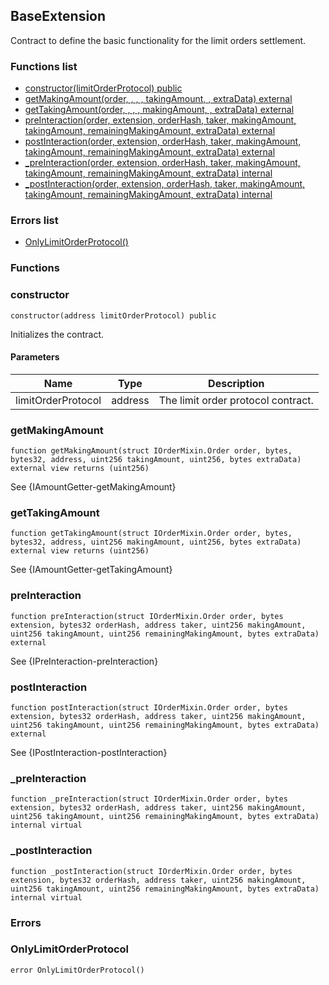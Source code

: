 
## BaseExtension

Contract to define the basic functionality for the limit orders settlement.

### Functions list
- [constructor(limitOrderProtocol) public](#constructor)
- [getMakingAmount(order, , , , takingAmount, , extraData) external](#getmakingamount)
- [getTakingAmount(order, , , , makingAmount, , extraData) external](#gettakingamount)
- [preInteraction(order, extension, orderHash, taker, makingAmount, takingAmount, remainingMakingAmount, extraData) external](#preinteraction)
- [postInteraction(order, extension, orderHash, taker, makingAmount, takingAmount, remainingMakingAmount, extraData) external](#postinteraction)
- [_preInteraction(order, extension, orderHash, taker, makingAmount, takingAmount, remainingMakingAmount, extraData) internal](#_preinteraction)
- [_postInteraction(order, extension, orderHash, taker, makingAmount, takingAmount, remainingMakingAmount, extraData) internal](#_postinteraction)

### Errors list
- [OnlyLimitOrderProtocol() ](#onlylimitorderprotocol)

### Functions
### constructor

```solidity
constructor(address limitOrderProtocol) public
```
Initializes the contract.

#### Parameters

| Name | Type | Description |
| ---- | ---- | ----------- |
| limitOrderProtocol | address | The limit order protocol contract. |

### getMakingAmount

```solidity
function getMakingAmount(struct IOrderMixin.Order order, bytes, bytes32, address, uint256 takingAmount, uint256, bytes extraData) external view returns (uint256)
```
See {IAmountGetter-getMakingAmount}

### getTakingAmount

```solidity
function getTakingAmount(struct IOrderMixin.Order order, bytes, bytes32, address, uint256 makingAmount, uint256, bytes extraData) external view returns (uint256)
```
See {IAmountGetter-getTakingAmount}

### preInteraction

```solidity
function preInteraction(struct IOrderMixin.Order order, bytes extension, bytes32 orderHash, address taker, uint256 makingAmount, uint256 takingAmount, uint256 remainingMakingAmount, bytes extraData) external
```
See {IPreInteraction-preInteraction}

### postInteraction

```solidity
function postInteraction(struct IOrderMixin.Order order, bytes extension, bytes32 orderHash, address taker, uint256 makingAmount, uint256 takingAmount, uint256 remainingMakingAmount, bytes extraData) external
```
See {IPostInteraction-postInteraction}

### _preInteraction

```solidity
function _preInteraction(struct IOrderMixin.Order order, bytes extension, bytes32 orderHash, address taker, uint256 makingAmount, uint256 takingAmount, uint256 remainingMakingAmount, bytes extraData) internal virtual
```

### _postInteraction

```solidity
function _postInteraction(struct IOrderMixin.Order order, bytes extension, bytes32 orderHash, address taker, uint256 makingAmount, uint256 takingAmount, uint256 remainingMakingAmount, bytes extraData) internal virtual
```

### Errors
### OnlyLimitOrderProtocol

```solidity
error OnlyLimitOrderProtocol()
```

